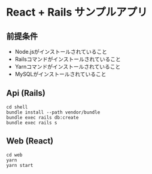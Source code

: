 # React + Rails サンプルアプリ


## 前提条件

- Node.jsがインストールされていること
- Railsコマンドがインストールされていること
- Yarnコマンドがインストールされていること
- MySQLがインストールされていること


## Api (Rails)


```shell
cd shell
bundle install --path vendor/bundle
bundle exec rails db:create
bundle exec rails s
```


## Web (React)


```shell
cd web
yarn
yarn start
```
